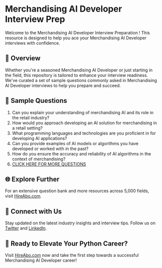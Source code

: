 # Merchandising AI Developer Interview Prep

Welcome to the Merchandising AI Developer Interview Preparation ! This resource is designed to help you ace your Merchandising AI Developer interviews with confidence.

## 🚀 Overview

Whether you're a seasoned Merchandising AI Developer or just starting in the field, this repository is tailored to enhance your interview readiness. We've curated a set of sample questions commonly asked in Merchandising AI Developer interviews to help you prepare and succeed.

## 📝 Sample Questions

1. Can you explain your understanding of merchandising AI and its role in the retail industry?
2. How would you approach developing an AI solution for merchandising in a retail setting?
3. What programming languages and technologies are you proficient in for developing AI applications?
4. Can you provide examples of AI models or algorithms you have developed or worked with in the past?
5. How do you ensure the accuracy and reliability of AI algorithms in the context of merchandising?
6. [CLICK HERE FOR MORE QUESTIONS](https://hireabo.com/job/22_3_45/Merchandising%20AI%20Developer)

## 🌐 Explore Further

For an extensive question bank and more resources across 5,000 fields, visit [HireAbo.com](https://www.hireabo.com).

## 📱 Connect with Us

Stay updated on the latest industry insights and interview tips. Follow us on [Twitter](https://twitter.com/hireabo) and [LinkedIn](https://www.linkedin.com/in/hire-abo-3609972a8/).

## 🚀 Ready to Elevate Your Python Career?

Visit [HireAbo.com](https://www.hireabo.com) now and take the first step towards a successful Merchandising AI Developer career!